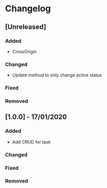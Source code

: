 # Changelog

## [Unreleased]

### Added
- CrossOrigin

### Changed
- Update method to only change active status

### Fixed

### Removed


## [1.0.0] - 17/01/2020

### Added
- Add CRUD for task

### Changed

### Fixed

### Removed
